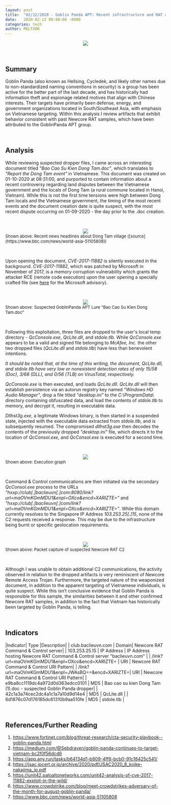 ```yaml
---
layout: post
title:  "02/12/2020 - Goblin Panda APT: Recent infrastructure and RAT analysis"
date:   2020-02-12 00:00:00 -0900
categories: tech
author: MELTX0R
---
```

<center><img src="{{site.baseurl}}/assets/images/goblinPandaBanner.jpg" style="max-width:100%;max-height:100%;"></center>

&nbsp;

## Summary

Goblin Panda (also known as Hellsing, Cycledek, and likely other names due to non-standardized naming conventions in security) is a group has been active for the better part of the last decade, and has historically had information theft and espionage related motives that align with Chinese interests. Their targets have primarily been defense, energy, and government organizations located in South/Southeast Asia, with emphasis on Vietnamese targeting. Within this analysis I review artifacts that exhibit behavior consistent with past Newcore RAT samples, which have been attributed to the GoblinPanda APT group.

&nbsp;

## Analysis


While reviewing suspected dropper files, I came across an interesting document titled *"Bao Cao Su Kien Dong Tam.doc"*, which translates to *"Report the Dong Tam event"* in Vietnamese. This document was created on 01-10-2020 at 08:31:00, and purported to contain information about a recent controversy regarding land disputes between the Vietnamese government and the locals of Dong Tam (a rural commune located in Hanoi, Vietnam). While this is not the first time tensions were high between Dong Tam locals and the Vietnamese government, the timing of the most recent events and the document creation date is quite suspect, with the most recent dispute occurring on 01-09-2020 - the day prior to the .doc creation.

&nbsp;


<center><img src="{{site.baseurl}}/assets/images/GOBLINPANDA_APT_DONG_TAM_NEWS.png" style="max-width:100%;max-height:100%;"></center>
<span style="font-size:small;"> Shown above: Recent news headlines about Dong Tam village ([source](https://www.bbc.com/news/world-asia-51105808))</span>


&nbsp;



Upon opening the document, *CVE-2017-11882* is silently executed in the background. *CVE-2017-11882*, which was patched by Microsoft in November of 2017, is a memory corruption vulnerability which grants the attacker RCE (remote code execution) upon the user opening a specially crafted file (see [here](https://portal.msrc.microsoft.com/en-US/security-guidance/advisory/CVE-2017-11882)  for the Microsoft advisory).

&nbsp;


<center><img src="{{site.baseurl}}/assets/images/GOBLINPANDA_APT_LURE.png" style="max-width:100%;max-height:100%;"></center>
<span style="font-size:small;"> Shown above: Suspected GoblinPanda APT Lure "Bao Cao Su Kien Dong Tam.doc"</span>

&nbsp;

Following this exploitation, three files are dropped to the user's local temp directory - *QcConsole.exe*, *QcLite.dll*, and *stdole.tlb*. While *QcConsole.exe* appears to be a valid and signed file belonging to *McAfee, Inc.* the other two dropped files (*QcLite.dll* and *stdole.tlb*) have less than benevolent intentions.

*It should be noted that, at the time of this writing, the document, QcLite.dll, and stdole.tlb have very low or nonexistent detection rates of only 15/58 (Doc), 3/68 (DLL), and 0/56 (TLB) on VirusTotal, respectively.*

*QcConsole.exe* is then executed, and loads *QcLite.dll*. *QcLite.dll* will then establish persistence via an autorun registry key named *"Windows HD Audio Manager"*, drop a file titled *"desktop.ini"* to the *C:\ProgramData\\* directory containing obfuscated data, and load the contents of *stdole.tlb* to memory, and decrypt it, resulting in executable data.

*Dllhst3g.exe*, a legitimate Windows binary, is then started in a suspended state, injected with the executable data extracted from *stdole.tlb*, and is subsequently resumed. The compromised *dllhst3g.exe* then decodes the contents of the previously dropped *"desktop.ini"* file, which directs it to the location of *QcConsol.exe*, and *QcConsol.exe* is executed for a second time.

&nbsp;


<center><img src="{{site.baseurl}}/assets/images/GOBLINPANDA_APT_EXECUTION_GRAPH.png" style="max-width:100%;max-height:100%;"></center>
<span style="font-size:small;"> Shown above: Execution graph</span>

&nbsp;


Command & Control communications are then initiated via the secondary *QcConsol.exe* process to the URLs *"hxxp://club[.]baclieuvn[.]com:8080/link?url=maOVmKGmMDU1&enpl=OXco&encd=XARIZTE="* and *"hxxp://club[.]baclieuvn[.]com/link?url=maOVmKGmMDU1&enpl=OXco&encd=XARIZTE="*. While this domain currently resolves to the Singapore IP Address *103.253.25[.]15*, none of the C2 requests received a response. This may be due to the infrastructure being burnt or specific geolocation requirements.


&nbsp;

<center><img src="{{site.baseurl}}/assets/images/GOBLINPANDA_APT_NEWCORERAT_C2_PCAP.png" style="max-width:100%;max-height:100%;"></center>
<span style="font-size:small;"> Shown above: Packet capture of suspected Newcore RAT C2 </span>

&nbsp;


Although I was unable to obtain additional C2 communications, the activity observed in relation to the dropped artifacts is very reminiscent of Newcore Remote Access Trojan. Furthermore, the targeted nature of the weaponized document, in addition to the apparent targeting of Vietnamese individuals, is quite suspect. While this isn’t conclusive evidence that Goblin Panda is responsible for this sample, the similarities between it and other confirmed Newcore RAT samples, in addition to the fact that Vietnam has historically been targeted by Goblin Panda, is telling.

&nbsp;

## Indicators

|Indicator|	Type	|Description|
| club.baclieuvn.com | Domain| Newcore RAT Command & Control server|
| 103.253.25.15 | IP Address | IP Address hosting Newcore RAT Command & Control server "baclieuvn.com" |
| /link?url=maOVmKGmMDU1&enpl=OXco&encd=XARIZTE= | URI | Newcore RAT Command & Control URI Pattern|
| /link?url=maOVmKGmMDU1&enpl=JWAsBQ==&encd=XARIZTE=| URI | Newcore RAT Command & Control URI Pattern|
| e9ba8cc1119dc4a972d0d363edcc0101 | MD5 | Bao cao su kien Dong Tam (1).doc - suspected Goblin Panda dropper|
| 42c1a3a74cec2dc4a1c1a7a10d9d14e4 | MD5 | QcLite.dll |
| 6d1876c07d176185dc61310b9aa510fe | MD5 | stdole.tlb |





&nbsp;

## References/Further Reading

1. https://www.fortinet.com/blog/threat-research/cta-security-playbook--goblin-panda.html
2. https://medium.com/@Sebdraven/goblin-panda-continues-to-target-vietnam-bc2f0f56dcd6
3. https://app.any.run/tasks/b64134d1-b809-4ff8-bcb0-91c18425c541/
4. https://jsac.jpcert.or.jp/archive/2020/pdf/JSAC2020_8_koike-nakajima_jp.pdf
5. https://unit42.paloaltonetworks.com/unit42-analysis-of-cve-2017-11882-exploit-in-the-wild/
6. https://www.crowdstrike.com/blog/meet-crowdstrikes-adversary-of-the-month-for-august-goblin-panda/
7. https://www.bbc.com/news/world-asia-51105808
